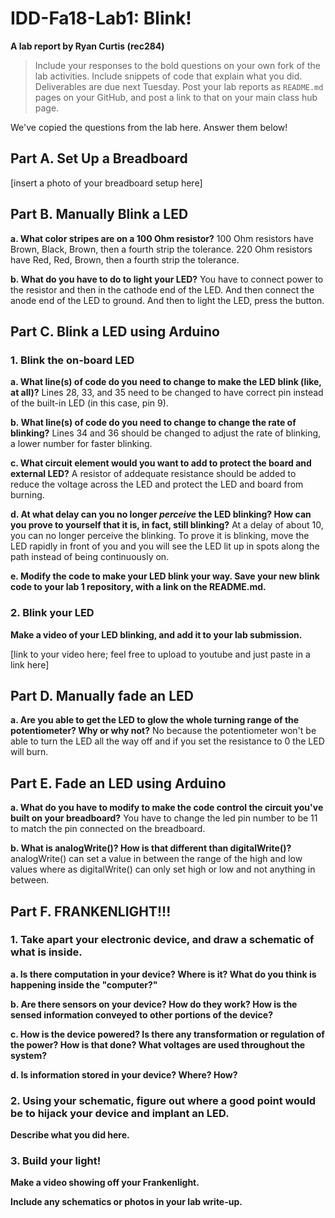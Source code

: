# IDD-Fa18-Lab1: Blink!

**A lab report by Ryan Curtis (rec284)**

> Include your responses to the bold questions on your own fork of the lab activities. Include snippets of code that explain what you did. Deliverables are due next Tuesday. Post your lab reports as `README.md` pages on your GitHub, and post a link to that on your main class hub page.

We've copied the questions from the lab here. Answer them below!

## Part A. Set Up a Breadboard

[insert a photo of your breadboard setup here]


## Part B. Manually Blink a LED

**a. What color stripes are on a 100 Ohm resistor?**
 100 Ohm resistors have Brown, Black, Brown, then a fourth strip the tolerance. 
 220 Ohm resistors have Red, Red, Brown, then a fourth strip the tolerance. 
 
**b. What do you have to do to light your LED?**
You have to connect power to the resistor and then in the cathode end of the LED. And then connect the anode end of the LED to ground. And then to light the LED, press the button.

## Part C. Blink a LED using Arduino

### 1. Blink the on-board LED

**a. What line(s) of code do you need to change to make the LED blink (like, at all)?**
Lines 28, 33, and 35 need to be changed to have correct pin instead of the built-in LED (in this case, pin 9).

**b. What line(s) of code do you need to change to change the rate of blinking?**
Lines 34 and 36 should be changed to adjust the rate of blinking, a lower number for faster blinking.

**c. What circuit element would you want to add to protect the board and external LED?**
A resistor of addequate resistance should be added to reduce the voltage across the LED and protect the LED and board from burning.
 
**d. At what delay can you no longer *perceive* the LED blinking? How can you prove to yourself that it is, in fact, still blinking?**
At a delay of about 10, you can no longer perceive the blinking. To prove it is blinking, move the LED rapidly in front of you and you will see the LED lit up in spots along the path instead of being continuously on.

**e. Modify the code to make your LED blink your way. Save your new blink code to your lab 1 repository, with a link on the README.md.**


### 2. Blink your LED

**Make a video of your LED blinking, and add it to your lab submission.**

[link to your video here; feel free to upload to youtube and just paste in a link here]


## Part D. Manually fade an LED

**a. Are you able to get the LED to glow the whole turning range of the potentiometer? Why or why not?**
No because the potentiometer won't be able to turn the LED all the way off and if you set the resistance to 0 the LED will burn.

## Part E. Fade an LED using Arduino

**a. What do you have to modify to make the code control the circuit you've built on your breadboard?**
You have to change the led pin number to be 11 to match the pin connected on the breadboard.

**b. What is analogWrite()? How is that different than digitalWrite()?**
analogWrite() can set a value in between the range of the high and low values where as digitalWrite() can only set high or low and not anything in between.

## Part F. FRANKENLIGHT!!!

### 1. Take apart your electronic device, and draw a schematic of what is inside. 

**a. Is there computation in your device? Where is it? What do you think is happening inside the "computer?"**

**b. Are there sensors on your device? How do they work? How is the sensed information conveyed to other portions of the device?**

**c. How is the device powered? Is there any transformation or regulation of the power? How is that done? What voltages are used throughout the system?**

**d. Is information stored in your device? Where? How?**

### 2. Using your schematic, figure out where a good point would be to hijack your device and implant an LED.

**Describe what you did here.**

### 3. Build your light!

**Make a video showing off your Frankenlight.**

**Include any schematics or photos in your lab write-up.**
